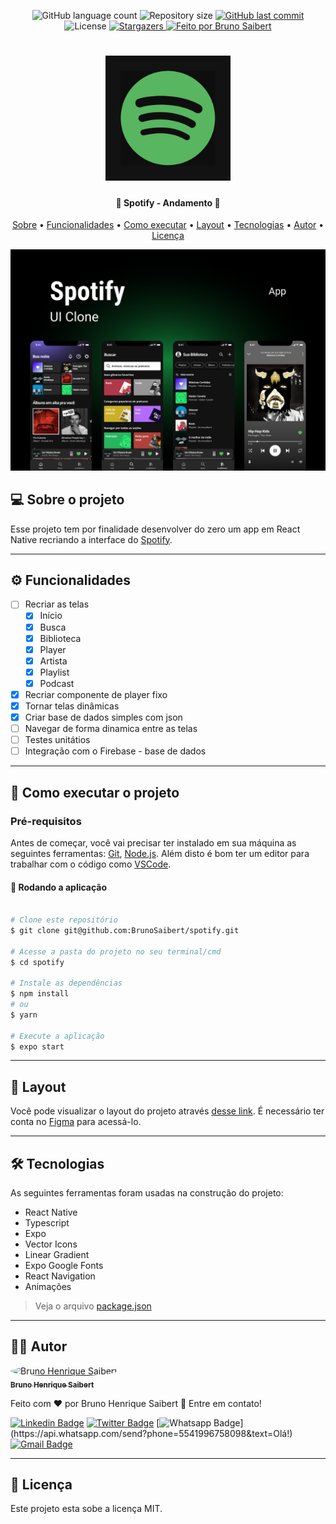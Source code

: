 <p align="center">
  <img alt="GitHub language count" src="https://img.shields.io/github/languages/count/BrunoSaibert/spotify?color=%2304D361&style=for-the-badge">

  <img alt="Repository size" src="https://img.shields.io/github/repo-size/BrunoSaibert/spotify?style=for-the-badge" />

  <a href="https://github.com/BrunoSaibert/spotify/commits/main">
    <img alt="GitHub last commit" src="https://img.shields.io/github/last-commit/BrunoSaibert/spotify?style=for-the-badge" />
  </a>

   <img alt="License" src="https://img.shields.io/badge/license-MIT-brightgreen?style=for-the-badge">

   <a href="https://github.com/BrunoSaibert/spotify/stargazers">
    <img alt="Stargazers" src="https://img.shields.io/github/stars/BrunoSaibert/spotify?style=for-the-badge">
  </a>

  <a href="https://brunosaibert.com.br/">
    <img alt="Feito por Bruno Saibert" src="https://img.shields.io/badge/feito%20por-Bruno%20Saibert-%231b9?style=for-the-badge">
  </a>
</p>

<h1 align="center">
    <img alt="spotify" title="#spotify" src="https://raw.githubusercontent.com/BrunoSaibert/spotify/main/assets/icon.png" width="200px" />
</h1>

<h4 align="center">
	🚧 Spotify - Andamento 🚧
</h4>

<p align="center">
  <a href="#--sobre-o-projeto">Sobre</a> •
  <a href="#-%EF%B8%8F-funcionalidades">Funcionalidades</a> •
  <a href="#--como-executar-o-projeto">Como executar</a> •
  <a href="#--layout">Layout</a> •
  <a href="#--tecnologias">Tecnologias</a> •
  <a href="#--autor">Autor</a> •
  <a href="#--licença">Licença</a>
</p>

![](https://raw.githubusercontent.com/BrunoSaibert/spotify/main/assets/cover.jpg)

## [](https://github.com/BrunoSaibert/spotify#--sobre-o-projeto) 💻 Sobre o projeto

Esse projeto tem por finalidade desenvolver do zero um app em React Native recriando a interface do [Spotify](https://www.spotify.com/br/).

---

## [](https://github.com/BrunoSaibert/spotify#-%EF%B8%8F-funcionalidades) ⚙️ Funcionalidades

- [ ] Recriar as telas
  - [x] Início
  - [x] Busca
  - [x] Biblioteca
  - [x] Player
  - [x] Artista
  - [x] Playlist
  - [x] Podcast
- [x] Recriar componente de player fixo
- [x] Tornar telas dinâmicas
- [x] Criar base de dados simples com json
- [ ] Navegar de forma dinamica entre as telas
- [ ] Testes unitátios
- [ ] Integração com o Firebase - base de dados

---

## [](https://github.com/BrunoSaibert/spotify#--como-executar-o-projeto) 🚀 Como executar o projeto

### Pré-requisitos

Antes de começar, você vai precisar ter instalado em sua máquina as seguintes ferramentas:
[Git](https://git-scm.com), [Node.js](https://nodejs.org/en/).
Além disto é bom ter um editor para trabalhar com o código como [VSCode](https://code.visualstudio.com/).

#### 🧭 Rodando a aplicação

```bash

# Clone este repositório
$ git clone git@github.com:BrunoSaibert/spotify.git

# Acesse a pasta do projeto no seu terminal/cmd
$ cd spotify

# Instale as dependências
$ npm install
# ou
$ yarn

# Execute a aplicação
$ expo start

```

---

## [](https://github.com/BrunoSaibert/spotify#--layout) 🔖 Layout

Você pode visualizar o layout do projeto através [desse link](https://www.figma.com/file/G9xLdblr799PBFFa6DWDwf/Spotify-Clone?node-id=2%3A3). É necessário ter conta no [Figma](http://figma.com/) para acessá-lo.

---

## [](https://github.com/BrunoSaibert/spotify#--tecnologias) 🛠 Tecnologias

As seguintes ferramentas foram usadas na construção do projeto:

- React Native
- Typescript
- Expo
- Vector Icons
- Linear Gradient
- Expo Google Fonts
- React Navigation
- Animações

> Veja o arquivo [package.json](https://github.com/BrunoSaibert/spotify/blob/main/web/package.json)

---

## [](https://github.com/BrunoSaibert/spotify#--autor) 👨‍🚀 Autor

<a href="https://brunosaibert.com.br/">
 <img style="border-radius: 50%;" src="https://avatars2.githubusercontent.com/u/40339324?s=460&u=4f5a7b83aa4e018b4eccbeaa1f6a6b8b04e0e4b7&v=4" width="100px;" alt="Bruno Henrique Saibert"/>
 <br />
 <sub><b>Bruno Henrique Saibert</b></sub></a>
 <br />

Feito com ❤️ por Bruno Henrique Saibert 👋 Entre em contato!

[![Linkedin Badge](https://img.shields.io/badge/-LinkedIn-blue?style=for-the-badge&logo=Linkedin&logoColor=white&link=https://www.linkedin.com/in/brunohenriquesaibert/)](https://www.linkedin.com/in/brunohenriquesaibert/)
[![Twitter Badge](https://img.shields.io/badge/-Twitter-1ca0f1?style=for-the-badge&labelColor=1ca0f1&logo=twitter&logoColor=white&link=https://twitter.com/bh_saibert)](https://twitter.com/bh_saibert)
[![Whatsapp Badge](https://img.shields.io/badge/-Whatsapp-4CA143?style=for-the-badge&labelColor=4CA143&logo=whatsapp&logoColor=white&link=https://api.whatsapp.com/send?phone=5541996758098&text=Olá!)](https://api.whatsapp.com/send?phone=5541996758098&text=Olá!)
[![Gmail Badge](https://img.shields.io/badge/-Gmail-c14438?style=for-the-badge&logo=Gmail&logoColor=white&link=mailto:brunosaibert@gmail.com)](mailto:brunosaibert@gmail.com)

---

## [](https://github.com/BrunoSaibert/spotify#--licença) 📝 Licença

Este projeto esta sobe a licença MIT.
